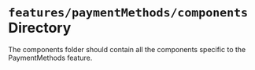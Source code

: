 # `features/paymentMethods/components` Directory

The components folder should contain all the components specific to the PaymentMethods feature.
